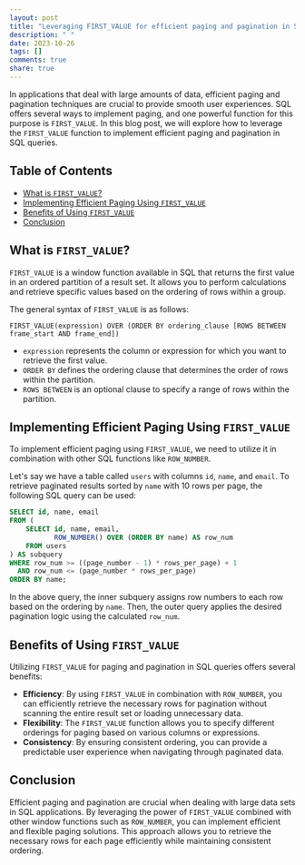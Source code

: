 ```yaml
---
layout: post
title: "Leveraging FIRST_VALUE for efficient paging and pagination in SQL"
description: " "
date: 2023-10-26
tags: []
comments: true
share: true
---
```


In applications that deal with large amounts of data, efficient paging and pagination techniques are crucial to provide smooth user experiences. SQL offers several ways to implement paging, and one powerful function for this purpose is `FIRST_VALUE`. In this blog post, we will explore how to leverage the `FIRST_VALUE` function to implement efficient paging and pagination in SQL queries.

## Table of Contents

- [What is `FIRST_VALUE`?](#what-is-first-value)
- [Implementing Efficient Paging Using `FIRST_VALUE`](#implementing-efficient-paging-using-first-value)
- [Benefits of Using `FIRST_VALUE`](#benefits-of-using-first-value)
- [Conclusion](#conclusion)

## What is `FIRST_VALUE`?

`FIRST_VALUE` is a window function available in SQL that returns the first value in an ordered partition of a result set. It allows you to perform calculations and retrieve specific values based on the ordering of rows within a group.

The general syntax of `FIRST_VALUE` is as follows:

```
FIRST_VALUE(expression) OVER (ORDER BY ordering_clause [ROWS BETWEEN frame_start AND frame_end])
```

- `expression` represents the column or expression for which you want to retrieve the first value.
- `ORDER BY` defines the ordering clause that determines the order of rows within the partition.
- `ROWS BETWEEN` is an optional clause to specify a range of rows within the partition.

## Implementing Efficient Paging Using `FIRST_VALUE`

To implement efficient paging using `FIRST_VALUE`, we need to utilize it in combination with other SQL functions like `ROW_NUMBER`.

Let's say we have a table called `users` with columns `id`, `name`, and `email`. To retrieve paginated results sorted by `name` with 10 rows per page, the following SQL query can be used:

```sql
SELECT id, name, email
FROM (
    SELECT id, name, email,
           ROW_NUMBER() OVER (ORDER BY name) AS row_num
    FROM users
) AS subquery
WHERE row_num >= ((page_number - 1) * rows_per_page) + 1
  AND row_num <= (page_number * rows_per_page)
ORDER BY name;
```

In the above query, the inner subquery assigns row numbers to each row based on the ordering by `name`. Then, the outer query applies the desired pagination logic using the calculated `row_num`.

## Benefits of Using `FIRST_VALUE`

Utilizing `FIRST_VALUE` for paging and pagination in SQL queries offers several benefits:

- **Efficiency**: By using `FIRST_VALUE` in combination with `ROW_NUMBER`, you can efficiently retrieve the necessary rows for pagination without scanning the entire result set or loading unnecessary data.
- **Flexibility**: The `FIRST_VALUE` function allows you to specify different orderings for paging based on various columns or expressions.
- **Consistency**: By ensuring consistent ordering, you can provide a predictable user experience when navigating through paginated data.

## Conclusion

Efficient paging and pagination are crucial when dealing with large data sets in SQL applications. By leveraging the power of `FIRST_VALUE` combined with other window functions such as `ROW_NUMBER`, you can implement efficient and flexible paging solutions. This approach allows you to retrieve the necessary rows for each page efficiently while maintaining consistent ordering.